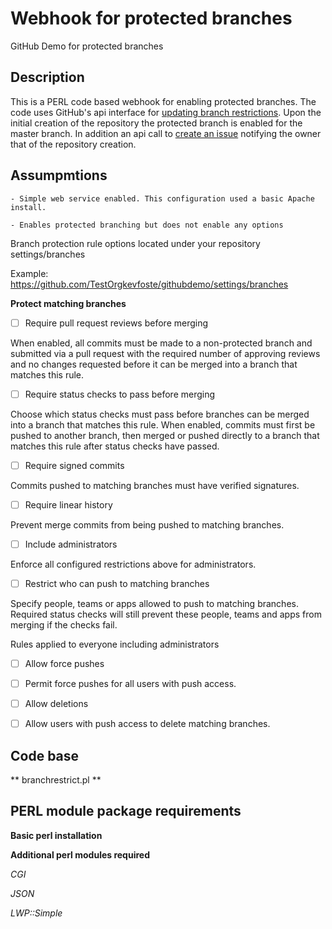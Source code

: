 # Webhook for protected branches

GitHub Demo for protected branches

## **Description**
This is a PERL code based webhook for enabling protected branches. The code uses GitHub's api interface for [updating branch restrictions](https://docs.github.com/en/free-pro-team@latest/rest/reference/repos#update-branch-protection). Upon the initial creation of the repository the protected branch is enabled for the master branch. In addition an api call to [create an issue](https://docs.github.com/en/free-pro-team@latest/rest/reference/issues#create-an-issue) notifying the owner that of the repository creation. 

## **Assumpmtions**

    - Simple web service enabled. This configuration used a basic Apache install.
    
    - Enables protected branching but does not enable any options


Branch protection rule options located under your repository settings/branches

Example: https://github.com/TestOrgkevfoste/githubdemo/settings/branches

**Protect matching branches**

 - [ ] Require pull request reviews before merging

When enabled, all commits must be made to a non-protected branch and submitted via a pull request with the required number of approving reviews and no changes requested before it can be merged into a branch that matches this rule.

- [ ] Require status checks to pass before merging

Choose which status checks must pass before branches can be merged into a branch that matches this rule. When enabled, commits must first be pushed to another branch, then merged or pushed directly to a branch that matches this rule after status checks have passed.
 
- [ ] Require signed commits

Commits pushed to matching branches must have verified signatures.
 
- [ ] Require linear history

Prevent merge commits from being pushed to matching branches.
 
- [ ] Include administrators

Enforce all configured restrictions above for administrators.
 
- [ ] Restrict who can push to matching branches

Specify people, teams or apps allowed to push to matching branches. Required status checks will still prevent these people, teams and apps from merging if the checks fail.

Rules applied to everyone including administrators

- [ ] Allow force pushes

- [ ] Permit force pushes for all users with push access.

- [ ] Allow deletions
- [ ] Allow users with push access to delete matching branches.

## Code base

** branchrestrict.pl **

## PERL module package requirements

**Basic perl installation**

**Additional perl modules required**

*CGI*

*JSON*

*LWP::Simple*
